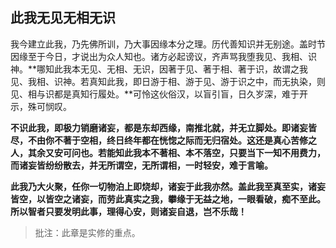 ##  此我无见无相无识

我今建立此我，乃先佛所训，乃大事因缘本分之理。历代善知识并无别途。盖时节因缘至于今日，才说出为众人知也。诸方必起谤议，齐声骂我堕我见、我相、识神。**哪知此我本无见、无相、无识，因著于见、著于相、著于识，故谓之我见、我相、识神。若真知此我，即日游于相、游于见、游于识之中，而无执染，则见、相与识都是真知行履处。**可怜这伙俗汉，以盲引盲，日久岁深，难于开示，殊可悯叹。

**不识此我，即极力销磨诸妄，都是东却西缘，南推北就，并无立脚处。即诸妄皆尽，不由你不著于空相，终日终年都在恍惚之际而无归宿处。这还是真心苦修之人，其余又安可问也。若能知此我本不著相、本不落空，只要当下一知不用费力，而诸妄皆纷纷散去，并无所谓空，无所谓相，一时轻安，难于言喻。**

**此我乃大火聚，任你一切物泊上即烧却，诸妄于此我亦然。盖此我至真至实，诸妄皆空，以皆空之诸妄，而劳此真实之我，攀缘于无益之地，一眼看破，痴不至此。所以智者只要发明此事，理得心安，则诸妄自退，岂不乐哉！**

> 批注：此章是实修的重点。

